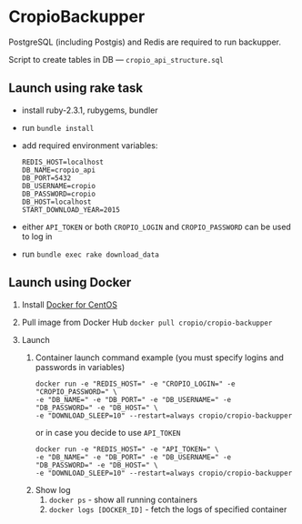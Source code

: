 # CropioBackupper
PostgreSQL (including Postgis) and Redis are required to run backupper.

Script to create tables in DB — `cropio_api_structure.sql`

## Launch using rake task
* install ruby-2.3.1, rubygems, bundler
* run `bundle install`
* add required environment variables:
  ```
  REDIS_HOST=localhost
  DB_NAME=cropio_api
  DB_PORT=5432
  DB_USERNAME=cropio
  DB_PASSWORD=cropio
  DB_HOST=localhost
  START_DOWNLOAD_YEAR=2015
  ```
* either `API_TOKEN` or both `CROPIO_LOGIN` and `CROPIO_PASSWORD` can be used to log in

* run `bundle exec rake download_data`

## Launch using Docker

1. Install [Docker for CentOS](https://docs.docker.com/engine/installation/linux/centos/)

2. Pull image from Docker Hub
  `docker pull cropio/cropio-backupper`


3. Launch
   1. Container launch command example (you must specify logins and passwords in variables)
      ```
      docker run -e "REDIS_HOST=" -e "CROPIO_LOGIN=" -e "CROPIO_PASSWORD=" \
      -e "DB_NAME=" -e "DB_PORT=" -e "DB_USERNAME=" -e  "DB_PASSWORD=" -e "DB_HOST=" \
      -e "DOWNLOAD_SLEEP=10" --restart=always cropio/cropio-backupper
      ```
      or in case you decide to use `API_TOKEN`
      ```
      docker run -e "REDIS_HOST=" -e "API_TOKEN=" \
      -e "DB_NAME=" -e "DB_PORT=" -e "DB_USERNAME=" -e  "DB_PASSWORD=" -e "DB_HOST=" \
      -e "DOWNLOAD_SLEEP=10" --restart=always cropio/cropio-backupper
      ```
   2. Show log
      1. `docker ps` - show all running containers
      2. `docker logs [DOCKER_ID]` - fetch the logs of specified container
